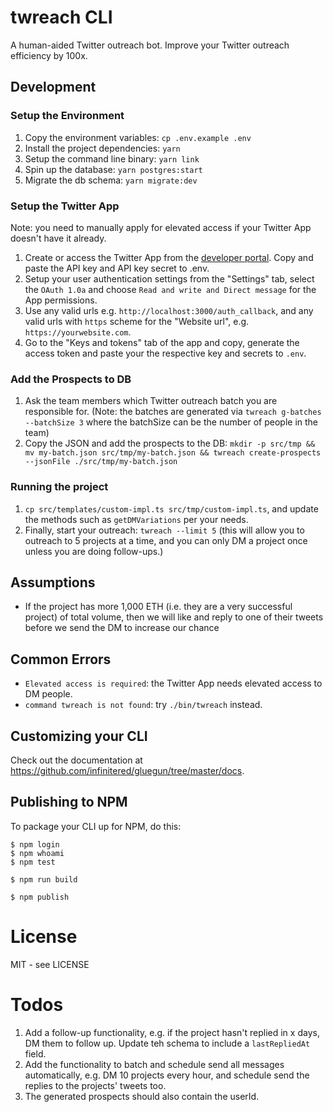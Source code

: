 # twreach CLI

A human-aided Twitter outreach bot. Improve your Twitter outreach efficiency by 100x.

## Development

### Setup the Environment

1. Copy the environment variables: `cp .env.example .env`
1. Install the project dependencies: `yarn`
1. Setup the command line binary: `yarn link`
1. Spin up the database: `yarn postgres:start`
1. Migrate the db schema: `yarn migrate:dev`

### Setup the Twitter App

Note: you need to manually apply for elevated access if your Twitter App doesn't have it already.

1. Create or access the Twitter App from the [developer portal](https://developer.twitter.com/en/portal/projects-and-apps). Copy and paste the API key and API key secret to .env.
1. Setup your user authentication settings from the "Settings" tab, select the `OAuth 1.0a` and choose `Read and write and Direct message` for the App permissions.
1. Use any valid urls e.g. `http://localhost:3000/auth_callback`, and any valid urls with   `https` scheme for the "Website url", e.g. `https://yourwebsite.com`.
1. Go to the "Keys and tokens" tab of the app and copy, generate the access token and paste your the respective key and secrets to `.env`.

### Add the Prospects to DB

1. Ask the team members which Twitter outreach batch you are responsible for. (Note: the batches are generated via `twreach g-batches --batchSize 3` where the batchSize can be the number of people in the team)
1. Copy the JSON and add the prospects to the DB: `mkdir -p src/tmp && mv my-batch.json src/tmp/my-batch.json && twreach create-prospects --jsonFile ./src/tmp/my-batch.json`

### Running the project
1. `cp src/templates/custom-impl.ts src/tmp/custom-impl.ts`, and update the methods such as `getDMVariations` per your needs.
1. Finally, start your outreach: `twreach --limit 5` (this will allow you to outreach to 5 projects at a time, and you can only DM a project once unless you are doing follow-ups.)

## Assumptions

- If the project has more 1,000 ETH (i.e. they are a very successful project) of total volume, then we will like and reply to one of their tweets before we send the DM to increase our chance 

## Common Errors

- `Elevated access is required`: the Twitter App needs elevated access to DM people.
- `command twreach is not found`: try `./bin/twreach` instead.

## Customizing your CLI

Check out the documentation at https://github.com/infinitered/gluegun/tree/master/docs.

## Publishing to NPM

To package your CLI up for NPM, do this:

```shell
$ npm login
$ npm whoami
$ npm test

$ npm run build

$ npm publish
```

# License

MIT - see LICENSE

# Todos

1. Add a follow-up functionality, e.g. if the project hasn't replied in x days, DM them to follow up. Update teh schema to include a `lastRepliedAt` field.
1. Add the functionality to batch and schedule send all messages automatically, e.g. DM 10 projects every hour, and schedule send the replies to the projects' tweets too.
1. The generated prospects should also contain the userId.

